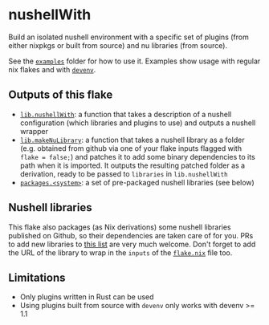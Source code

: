 # nushellWith

Build an isolated nushell environment with a specific set of plugins (from
either nixpkgs or built from source) and nu libraries (from source).

See the [`examples`](./examples) folder for how to use it. Examples show usage with regular nix
flakes and with [`devenv`](http://devenv.sh).

## Outputs of this flake

- [`lib.nushellWith`](./nushellWith.nix): a function that takes a description of
  a nushell configuration (which libraries and plugins to use) and outputs a
  nushell wrapper
- [`lib.makeNuLibrary`](./makeNuLibrary.nix): a function that takes a nushell
  library as a folder (e.g. obtained from github via one of your flake inputs
  flagged with `flake = false;`) and patches it to add some binary dependencies
  to its path when it is imported. It outputs the resulting patched folder as a
  derivation, ready to be passed to `libraries` in `lib.nushellWith`
- [`packages.<system>`](./nuLibraries.nix): a set of pre-packaged
  nushell libraries (see below)

## Nushell libraries

This flake also packages (as Nix derivations) some nushell libraries published
on Github, so their dependencies are taken care of for you. PRs to add new
libraries to [this list](./nuLibraries.nix) are very much welcome. Don't
forget to add the URL of the library to wrap in the `inputs` of the
[`flake.nix`](./flake.nix) file too.

## Limitations

- Only plugins written in Rust can be used
- Using plugins built from source with `devenv` only works with devenv >= 1.1
